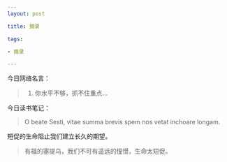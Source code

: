 ```yaml
---
layout: post

title: 摘录

tags:

- 摘录

---
```


今日网络名言：

> 1. 你水平不够，抓不住重点...

今日读书笔记：

> O beate Sesti, vitae summa brevis spem nos vetat inchoare longam.

短促的生命阻止我们建立长久的期望。

> 有福的塞提乌，我们不可有遥远的憧憬，生命太短促。



